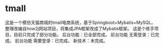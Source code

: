 # tmall
这是一个模仿天猫商城的tmall电商系统，基于Springboot+Mybatis+MySQL。
整理改编自how2j网站项目，将集成JPA框架改成了Mybatis框架。
这是个练手项目，目前只完成了部分功能。
后台功能：已全部完成。
前台功能 无需登录：已完成。
前台功能 需要登录：已完成。
新技术：未完成。
